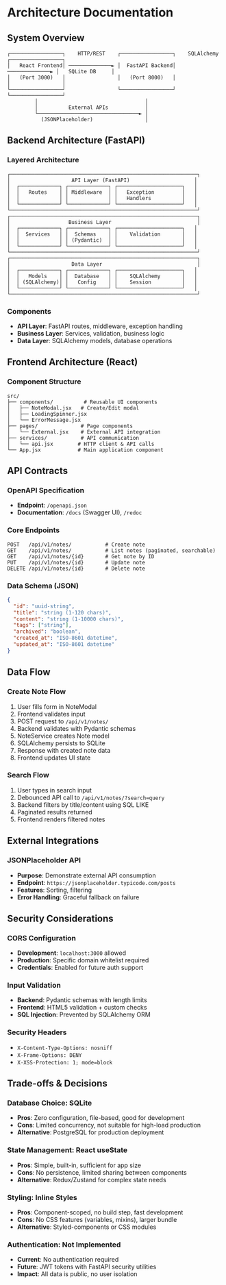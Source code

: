 # Architecture Documentation

## System Overview

```
┌─────────────────┐    HTTP/REST    ┌─────────────────┐    SQLAlchemy    ┌─────────────────┐
│   React Frontend│ ──────────────► │  FastAPI Backend│ ──────────────► │   SQLite DB     │
│   (Port 3000)   │                 │   (Port 8000)   │                 │                 │
└─────────────────┘                 └─────────────────┘                 └─────────────────┘
         │                                   │
         │          External APIs            │
         └─────────────────────────────────► │
           (JSONPlaceholder)                 │
```

## Backend Architecture (FastAPI)

### Layered Architecture

```
┌─────────────────────────────────────────────────────────────┐
│                    API Layer (FastAPI)                     │
│  ┌─────────────┐ ┌─────────────┐ ┌─────────────────────┐   │
│  │   Routes    │ │ Middleware  │ │   Exception         │   │
│  │             │ │             │ │   Handlers          │   │
│  └─────────────┘ └─────────────┘ └─────────────────────┘   │
└─────────────────────────────────────────────────────────────┘
┌─────────────────────────────────────────────────────────────┐
│                   Business Layer                            │
│  ┌─────────────┐ ┌─────────────┐ ┌─────────────────────┐   │
│  │  Services   │ │  Schemas    │ │    Validation       │   │
│  │             │ │ (Pydantic)  │ │                     │   │
│  └─────────────┘ └─────────────┘ └─────────────────────┘   │
└─────────────────────────────────────────────────────────────┘
┌─────────────────────────────────────────────────────────────┐
│                    Data Layer                               │
│  ┌─────────────┐ ┌─────────────┐ ┌─────────────────────┐   │
│  │   Models    │ │  Database   │ │    SQLAlchemy       │   │
│  │ (SQLAlchemy)│ │   Config    │ │    Session          │   │
│  └─────────────┘ └─────────────┘ └─────────────────────┘   │
└─────────────────────────────────────────────────────────────┘
```

### Components

- **API Layer**: FastAPI routes, middleware, exception handling
- **Business Layer**: Services, validation, business logic
- **Data Layer**: SQLAlchemy models, database operations

## Frontend Architecture (React)

### Component Structure

```
src/
├── components/          # Reusable UI components
│   ├── NoteModal.jsx   # Create/Edit modal
│   ├── LoadingSpinner.jsx
│   └── ErrorMessage.jsx
├── pages/              # Page components
│   └── External.jsx    # External API integration
├── services/           # API communication
│   └── api.jsx        # HTTP client & API calls
└── App.jsx            # Main application component
```

## API Contracts

### OpenAPI Specification
- **Endpoint**: `/openapi.json`
- **Documentation**: `/docs` (Swagger UI), `/redoc`

### Core Endpoints
```
POST   /api/v1/notes/           # Create note
GET    /api/v1/notes/           # List notes (paginated, searchable)
GET    /api/v1/notes/{id}       # Get note by ID
PUT    /api/v1/notes/{id}       # Update note
DELETE /api/v1/notes/{id}       # Delete note
```

### Data Schema (JSON)
```json
{
  "id": "uuid-string",
  "title": "string (1-120 chars)",
  "content": "string (1-10000 chars)",
  "tags": ["string"],
  "archived": "boolean",
  "created_at": "ISO-8601 datetime",
  "updated_at": "ISO-8601 datetime"
}
```

## Data Flow

### Create Note Flow
1. User fills form in NoteModal
2. Frontend validates input
3. POST request to `/api/v1/notes/`
4. Backend validates with Pydantic schemas
5. NoteService creates Note model
6. SQLAlchemy persists to SQLite
7. Response with created note data
8. Frontend updates UI state

### Search Flow
1. User types in search input
2. Debounced API call to `/api/v1/notes/?search=query`
3. Backend filters by title/content using SQL LIKE
4. Paginated results returned
5. Frontend renders filtered notes

## External Integrations

### JSONPlaceholder API
- **Purpose**: Demonstrate external API consumption
- **Endpoint**: `https://jsonplaceholder.typicode.com/posts`
- **Features**: Sorting, filtering
- **Error Handling**: Graceful fallback on failure

## Security Considerations

### CORS Configuration
- **Development**: `localhost:3000` allowed
- **Production**: Specific domain whitelist required
- **Credentials**: Enabled for future auth support

### Input Validation
- **Backend**: Pydantic schemas with length limits
- **Frontend**: HTML5 validation + custom checks
- **SQL Injection**: Prevented by SQLAlchemy ORM

### Security Headers
- `X-Content-Type-Options: nosniff`
- `X-Frame-Options: DENY`
- `X-XSS-Protection: 1; mode=block`

## Trade-offs & Decisions

### Database Choice: SQLite
- **Pros**: Zero configuration, file-based, good for development
- **Cons**: Limited concurrency, not suitable for high-load production
- **Alternative**: PostgreSQL for production deployment

### State Management: React useState
- **Pros**: Simple, built-in, sufficient for app size
- **Cons**: No persistence, limited sharing between components
- **Alternative**: Redux/Zustand for complex state needs

### Styling: Inline Styles
- **Pros**: Component-scoped, no build step, fast development
- **Cons**: No CSS features (variables, mixins), larger bundle
- **Alternative**: Styled-components or CSS modules

### Authentication: Not Implemented
- **Current**: No authentication required
- **Future**: JWT tokens with FastAPI security utilities
- **Impact**: All data is public, no user isolation